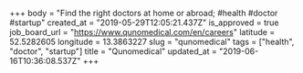 +++
body = "Find the right doctors at home or abroad; #health #doctor #startup"
created_at = "2019-05-29T12:05:21.437Z"
is_approved = true
job_board_url = "https://www.qunomedical.com/en/careers"
latitude = 52.5282605
longitude = 13.3863227
slug = "qunomedical"
tags = ["health", "doctor", "startup"]
title = "Qunomedical"
updated_at = "2019-06-16T10:36:08.537Z"
+++
